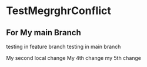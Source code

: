 # TestMegrghrConflict
## For My main Branch
testing in feature branch
testing in main branch

My second local change
My 4th change
my 5th change
